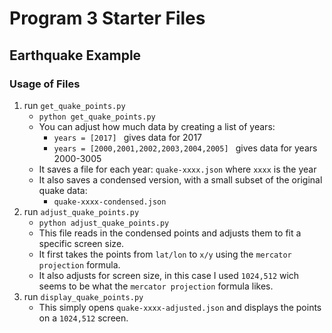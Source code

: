 Program 3 Starter Files
=======================

## Earthquake Example 

### Usage of Files

1. run `get_quake_points.py` 
    - `python get_quake_points.py` 
    - You can adjust how much data by creating a list of years:
        - `years = [2017] ` gives data for 2017
        - `years = [2000,2001,2002,2003,2004,2005] ` gives data for years 2000-3005
    - It saves a file for each year: `quake-xxxx.json` where `xxxx` is  the year
    - It also saves a condensed version, with a small subset of the original quake data:
        - `quake-xxxx-condensed.json`
2. run `adjust_quake_points.py`
    - `python adjust_quake_points.py`
    - This file reads in the condensed points and adjusts them to fit a specific screen size. 
    - It first takes the points from `lat/lon` to `x/y` using the `mercator projection` formula.
    - It also adjusts for screen size, in this case I used `1024,512` wich seems to be what the `mercator projection` formula likes. 
3. run `display_quake_points.py`
    - This simply opens `quake-xxxx-adjusted.json` and displays the points on a `1024,512` screen. 
